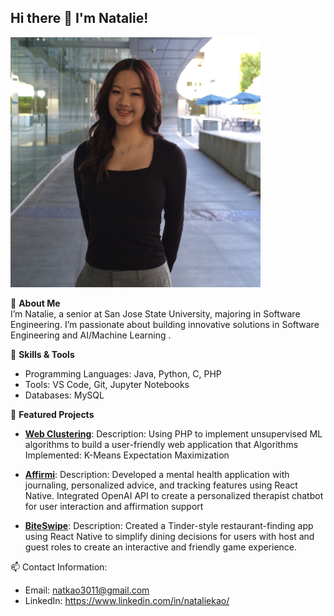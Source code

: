 ## Hi there 👋 I'm Natalie!
<img src="https://github.com/nataliekao03/nataliekao03/blob/main/profilepic.jpg?raw=true" alt="headshot" width="400" height="400">



🌟 **About Me**  
I’m Natalie, a senior at San Jose State University, majoring in Software Engineering. 
I’m passionate about building innovative solutions in Software Engineering and AI/Machine Learning .

🔧 **Skills & Tools**  
- Programming Languages: Java, Python, C, PHP
- Tools: VS Code, Git, Jupyter Notebooks
- Databases: MySQL

📌 **Featured Projects**
- [**Web Clustering**](#): 
    Description: Using PHP to implement unsupervised ML algorithms to build a user-friendly web application that 
      Algorithms Implemented:
            K-Means 
            Expectation Maximization
- [**Affirmi**](#): 
    Description: Developed a mental health application with journaling, personalized advice, and tracking features using React Native. Integrated OpenAI API to create a personalized therapist chatbot for user interaction and affirmation support 
      
- [**BiteSwipe**](#): 
    Description: Created a Tinder-style restaurant-finding app using React Native to simplify dining decisions for users with host and guest roles to create an interactive and friendly game experience. 

📫 Contact Information:
- Email: natkao3011@gmail.com
- LinkedIn: https://www.linkedin.com/in/nataliekao/

